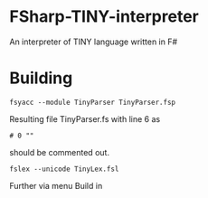 # FSharp-TINY-interpreter
An interpreter of TINY language written in F#
 
# Building

```
fsyacc --module TinyParser TinyParser.fsp
```

Resulting file TinyParser.fs with line 6 as
```
# 0 ""
```
should be commented out.


```
fslex --unicode TinyLex.fsl
```

Further via menu Build in 
